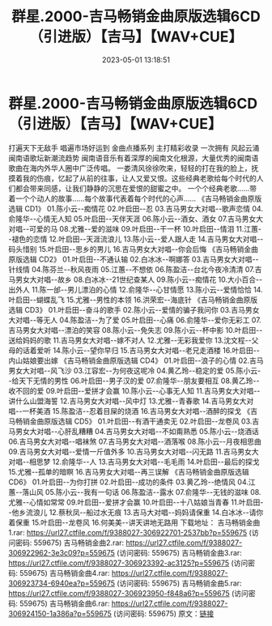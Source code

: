 ﻿---
title: 群星.2000-吉马畅销金曲原版选辑6CD（引进版）【吉马】【WAV+CUE】
date: 2023-05-01 13:18:51
categories: 闽南语(台语)
tags: 华语中文
---
# 群星.2000-吉马畅销金曲原版选辑6CD（引进版）【吉马】【WAV+CUE】

打遍天下无敌手 唱遍市场好运到 金曲点播系列
主打精彩收录 一次拥有 风起云涌 闽南语歌坛新潮流趋势
闽南语音乐有着深厚的闽南文化根源，大量优秀的闽南语歌曲在海内外华人圈中广泛传唱。
一娄清风徐徐吹来，轻轻的打在我的脸上，抚摸着我的伤痕，忆起了从前的往事，让人又爱又恨。这些经典老歌给每个时代的人们都会带来同感，让我们静静的沉思在爱恨的甜蜜之中。
一个个经典老歌……带着一个个动人的故事……每个故事代表着每个时代的心声……
《吉马畅销金曲原版选辑 CD1》
01.陈小云--痴情花
02.叶启田--忍
03.吉马男女大对唱--歌声恋情
04.俞隆华--心情无人知
05.叶启田--天伴天涯
06.陈小云--酒女、酒女
07.吉马男女大对唱--可爱的马
08.尤雅--爱的滋味
09.叶启田--干一杯
10.叶启田--情泪
11.江蕙--褪色的恋情
12.叶启田--天涯流浪儿
13.陈小云--爱人跟人走
14.吉马男女大对唱--码头惜别
15.叶启田--思乡的男儿
16.吉马男女大对唱--你会后悔
《吉马畅销金曲原版选辑 CD2》
01.叶启田--不通认输
02.白冰冰--啊娜答
03.吉马男女大对唱--针线情
04.陈芬兰--秋风夜雨
05.江蕙--不想依
06.陈盈洁--台北今夜冷清清
07.吉马男女大对唱--故乡
08.白冰冰--21世纪查某人
09.陈小云--痴情花
10.大小百合--出外人
11.陈一邰--男儿漂泊的心情
12.俞隆华--心甘情愿
13.陈小云--爱情恰恰
14.叶启田--蝴蝶乱飞
15.尤雅--男性的本领
16.洪荣宏--海底针
《吉马畅销金曲原版选辑 CD3》
01.叶启田--奋斗的歌手
02.陈小云--爱情的骗子我问你
03.吉马男女大对唱--等无人
04.陈盈洁--为了爱
05.叶启田--心痛
06.俞隆华--爱你无彩工
07.吉马男女大对唱--漂泊的笑容
08.陈小云--免失志
09.陈小云--杯中影
10.叶启田--送给妈妈的歌
11.吉马男女大对唱--嫁不对人
12.尤雅--无彩我爱你
13.沈文程--父母的话着爱听
14.陈小云--望你早归
15.吉马男女大对唱--老兄走酒楼
16.叶启田--内山姑娘要出嫁
《吉马畅销金曲原版选辑 CD4》
01.叶启田--浪子的心情
02.吉马男女大对唱--风飞沙
03.江容宏--为何夜这呢冷
04.黄乙玲--稳定的爱
05.陈小云--给天下无情的男性
06.叶启田--男子汉的爱
07.俞隆华--朋友要相互
08.黄乙玲--收不回的爱
09.叶启田--爱拼才会赢
10.陈小云--心事无人知
11.吉马男女大对唱--讲什么山盟海誓
12.吉马男女大对唱--风中灯
13.尤雅--青春歌
14.吉马男女大对唱--一杯美酒
15.陈盈洁--忍着目屎的烧酒
16.吉马男女大对唱--酒醉的探戈
《吉马畅销金曲原版选辑 CD5》
01.叶启田--有酒干通卖无
02.叶启田--龙卷风
03.吉马男女大对唱--心肝乱糟糟
04.吉马男女大对唱--不如甭熟悉
05.陈小云--烧酒话
06.吉马男女大对唱--唱袜煞
07.吉马男女大对唱--酒落喉
08.陈小云--月夜相思曲
09.吉马男女大对唱--爱情一斤值外多
10.吉马男女大对唱--闪无路
11.吉马男女大对唱--相思梦
12.俞隆华--人
13.吉马男女大对唱--毛毛雨
14.叶启田--最后的探戈
15.尤雅--孤单的暗瞑
16.吉马男女大对唱--再三误解
《吉马畅销金曲原版选辑 CD6》
01.叶启田--为你打拼
02.叶启田--成功的条件
03.黄乙玲--绝情风
04.江蕙--落山风
05.陈小云--我有一句话
06.陈盈洁--露水
07.俞隆华--无钱的滋味
08.尤雅--心情如常常
09.叶启田--爱拼才会赢
10.叶启田--十八姑娘当青春
11.叶启田--他乡流浪儿
12.蔡秋凤--船过水无痕
13.吉马大对唱--妈妈请保重
14.白冰冰--请你着保重
15.叶启田--龙卷风
16.何美美--讲天讲地无路用
下载地址：
吉马畅销金曲1.rar: https://url27.ctfile.com/f/9388027-306922701-2537bb?p=559675
(访问密码: 559675)
吉马畅销金曲2.rar: https://url27.ctfile.com/f/9388027-306922962-3e3c09?p=559675
(访问密码: 559675)
吉马畅销金曲3.rar: https://url27.ctfile.com/f/9388027-306923392-ac3125?p=559675
(访问密码: 559675)
吉马畅销金曲4.rar: https://url27.ctfile.com/f/9388027-306923734-6940ea?p=559675
(访问密码: 559675)
吉马畅销金曲5.rar: https://url27.ctfile.com/f/9388027-306923950-f848a6?p=559675
(访问密码: 559675)
吉马畅销金曲6.rar: https://url27.ctfile.com/f/9388027-306924150-1a386a?p=559675
(访问密码: 559675)
原文：[链接](https://blog.sina.com.cn/s/blog_1647c7e76010311ov.html)